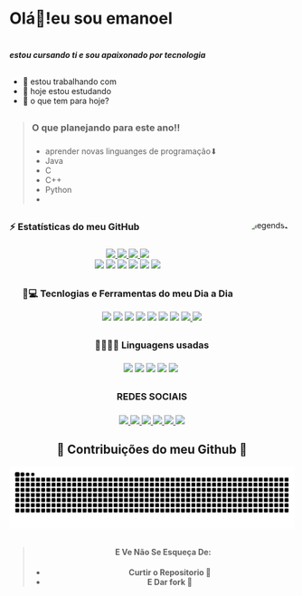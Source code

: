 # **Olá👋!eu sou emanoel** <h1>
#### _estou cursando ti e sou apaixonado por tecnologia_ <h4>
  
 ##
  - 🔭 estou trabalhando com 
  - 📗 hoje estou estudando 
  - 🤔 o que tem para hoje?
  ##
 ##
  > ###  O que planejando para este ano!! <br> <h3>
  > - aprender novas linguanges de programação⬇<br>
  > - Java<br>
  > - C<br>
  > - C++<br>
  > - Python<br>
  > - <br>
##
  <img align= "right" alt= "legends23" height= "150" style = "border-radius:50px;" src= "https://c.tenor.com/nEe0t726IZoAAAAd/naruto.gif">
  
##
   
### ⚡ Estatísticas do meu GitHub <h3>
 
  <div align = "center">
   <a href="https://github.com/emanuelFE">
   <img height = "100em" src = "https://github-readme-stats.vercel.app/api?username=legends23&show_icons=true&theme=great-            gatsby&include_all_commits=true&count_private=true" />
   <img height = "100em" src = "https://github-readme-stats.vercel.app/api/top-langs/?username=legends23&layout=compact&langs_count=7&theme=great-gatsby" />
   <img height = "100em" src = "https://github-readme-streak-stats.herokuapp.com/?user=legends23" />
   <img height = "100em" src = "https://starchart.cc/legends23/legends23.svg" /> 
       <div> 
    <a href="" target="_blank"> <img src="https://img.shields.io/github/commits-since/emanuelFE/emanuelFE.svg"target="_ blank"></a>
    <a href="" target="_blank"> <img src="https://img.shields.io/github/forks/emanuelFE/emanuelFE.svg"target="_blank"></a> 
    <a href="" target="_blank"> <img src="https://img.shields.io/github/stars/emanuelFE/emanuelFE.svg"target="_blank"></a>
    <a href="" target="_blank"> <img src="https://img.shields.io/github/watchers/emanuelFE/emanuelFE.svg"alvo="_blank"></a>                                           
    <a href="" target="_blank"> <img src="https://img.shields.io/github/license/emanuelFE/emanuelFE.svg"target="_blank"></a>
    <a href="" target="_blank"> <img src="https://img.shields.io/github/followers/emanuelFE.svg?style=social&label=Follow&maxAge=2592000"target="_blank"></a>
  </div>
     
  
##
 
### 🚀💻 Tecnlogias e Ferramentas do meu Dia a Dia
  
  <div> 
    <a href="" target="_blank"> <img src="https://img.shields.io/badge/Linux_Mint-87CF3E?style=for-the-badge&logo=linux-mint&logoColor=white"target="_ blank"></a>
    <a href="" target="_blank"> <img src="https://img.shields.io/badge/Ubuntu-E95420?style=for-the-badge&logo=ubuntu&logoColor=white"target="_ blank"></a>
    <a href="" target="_blank"> <img src="https://img.shields.io/badge/Windows-0078D6?style=for-the-badge&logo=windows&logoColor=white"target="_blank"></a> 
    <a href="" target="_blank"> <img src="https://img.shields.io/badge/GitHub-100000?style=for-the-badge&logo=github&logoColor=white"target="_blank"></a>
    <img src="https://img.shields.io/badge/Git-F05032?style=for-the-badge&logo=git&logoColor=white"alvo="_blank"></a >                                           
    <a href="" target="_blank"> <img src="https://img.shields.io/badge/Visual_Studio_Code-0078D4?style=for-the-badge&logo=visual%20studio%20code&logoColor=white"target="_           blank"></a>
    <a href="" target="_blank"> <img src="https://img.shields.io/badge/Notepad++-90E59A.svg?style=for-the-badge&logo=notepad%2B%2B&logoColor=black"target="_ blank"></a>
    <a href="" target="_blank"> <img src="https://img.shields.io/badge/Google_chrome-4285F4?style=for-the-badge&logo=Google-chrome&logoColor=white"target="_ blank">
    <a href="" target="_blank"> <img src="https://img.shields.io/badge/Mega-%23D90007.svg?style=for-the-badge&logo=Mega&logoColor=white"target="_ blank">
</a>
    
  </div>

##
  
### 🤖👨🏼‍💻 Linguagens usadas <h3>
  <div> 
    <a href="" target="_blank"> <img src="https://img.shields.io/badge/HTML-239120?style=for-the-badge&logo=html5&logoColor=white"target="_ blank"></a>
    <a href="" target="_blank"> <img src="https://img.shields.io/badge/HTML5-E34F26?style=for-the-badge&logo=html5&logoColor=white"target="_blank"></a> 
    <a href="" target="_blank"> <img src="https://img.shields.io/badge/CSS-239120?&style=for-the-badge&logo=css3&logoColor=white"target="_blank"></a>
    <img src="https://img.shields.io/badge/CSS3-1572B6?style=for-the-badge&logo=css3&logoColor=white"alvo="_blank"></a >                                           
    <a href="" target="_blank"> <img src="https://img.shields.io/badge/JavaScript-323330?style=for-the-badge&logo=javascript&logoColor=F7DF1E"target="_blank"></a>
    <a href="" target="_blank"> <img src=""target="_ blank"></a>
  </div>
    
##
  
### REDES SOCIAIS <h3>

  <div> 
    <a href="https://www.youtube.com/channel/UCIYrCMv4evaKj0UNr9Eq10w"> <img src = "https://img.shields.io/badge/YouTube-FF0000?style=for-the-badge&logo=youtube&logoColor=white"target =" _ blank "> </a>
    <a href="https://www.instagram.com/gui.frans/" target="_blank"> <img src = "https://img.shields.io/badge/Instagram-E4405F?style=for-the-badge&logo=instagram&logoColor=white"target =" _ blank "> </a>
    <a href="https://www.twitch.tv/legens2302" target="_blank"> <img src = "https://img.shields.io/badge/Twitch-9146FF?style=for-the-badge&logo=twitch&logoColor=white"target =" _ blank "> </a>
   <a href="https://discord.gg/dTgyk2hBKr"
   " target="_blank"> <img src = "https://img.shields.io/badge/Discord-7289DA?style=for-the-badge&logo= discord & logoColor = white "target =" _ blank "> </a> 
    <a href = "mailto:guifrans23@gmail.com"> <img src = "https://img.shields.io/badge/Gmail-D14836?style=for-the-badge&logo=gmail&logoColor=white=for-the-badge&logo=gmail&logoColor=white" target = "_ blank"> </a>
    <a href="https://www.linkedin.com/in/guilherme-a-fran%C3%A7a-185aa1213/" target="_blank"> <img src = "https://img.shields.io/badge/LinkedIn-0077B5?style=for-the-badge&logo=linkedin&logoColor=white"target =" _ blank "> </a> 
 </div>

##
    
## :snake: Contribuições do meu Github :snake:
![](https://github.com/legends23/legends23/blob/output/github-contribution-grid-snake.svg)

##
  > #### **E Ve Não Se Esqueça De:** <h4>
  > - **Curtir o Repositorio 🌟**<br>
  > - **E Dar fork 🔱**<br>
